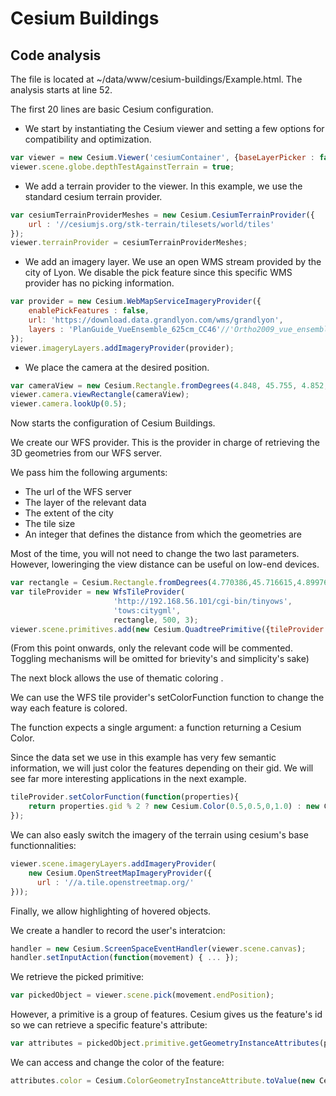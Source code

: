 Cesium Buildings
================

Code analysis
-------------

The file is located at ~/data/www/cesium-buildings/Example.html. The analysis starts at line 52.

The first 20 lines are basic Cesium configuration.

* We start by instantiating the Cesium viewer and setting a few options for compatibility and optimization.

```Javascript
var viewer = new Cesium.Viewer('cesiumContainer', {baseLayerPicker : false, scene3DOnly : true});
viewer.scene.globe.depthTestAgainstTerrain = true;
```

* We add a terrain provider to the viewer. In this example, we use the standard cesium terrain provider. 

```Javascript
var cesiumTerrainProviderMeshes = new Cesium.CesiumTerrainProvider({
    url : '//cesiumjs.org/stk-terrain/tilesets/world/tiles'
});
viewer.terrainProvider = cesiumTerrainProviderMeshes;
```

* We add an imagery layer. We use an open WMS stream provided by the city of Lyon. We disable the pick feature since this specific WMS provider has no picking information.

```Javascript
var provider = new Cesium.WebMapServiceImageryProvider({
    enablePickFeatures : false,
    url: 'https://download.data.grandlyon.com/wms/grandlyon',
    layers : 'PlanGuide_VueEnsemble_625cm_CC46'//'Ortho2009_vue_ensemble_16cm_CC46'
});
viewer.imageryLayers.addImageryProvider(provider);
```
* We place the camera at the desired position.

```Javascript
var cameraView = new Cesium.Rectangle.fromDegrees(4.848, 45.755, 4.852, 45.76);
viewer.camera.viewRectangle(cameraView);
viewer.camera.lookUp(0.5);
```

Now starts the configuration of Cesium Buildings.

We create our WFS provider. This is the provider in charge of retrieving the 3D geometries from our WFS server.

We pass him the following arguments:
* The url of the WFS server
* The layer of the relevant data
* The extent of the city
* The tile size
* An integer that defines the distance from which the geometries are 

Most of the time, you will not need to change the two last parameters. However, loweringing the view distance can be useful on low-end devices.

```Javascript
var rectangle = Cesium.Rectangle.fromDegrees(4.770386,45.716615,4.899764,45.789917);
var tileProvider = new WfsTileProvider(
                       'http://192.168.56.101/cgi-bin/tinyows',
                       'tows:citygml',
                       rectangle, 500, 3);
viewer.scene.primitives.add(new Cesium.QuadtreePrimitive({tileProvider : tileProvider}));
```

(From this point onwards, only the relevant code will be commented. Toggling mechanisms will be omitted for brievity's and simplicity's sake)

The next block allows the use of thematic coloring .

We can use the WFS tile provider's setColorFunction function to change the way each feature is colored.

The function expects a single argument: a function returning a Cesium Color.

Since the data set we use in this example has very few semantic information, we will just color the features depending on their gid. We will see far more interesting applications in the next example.

```Javascript
tileProvider.setColorFunction(function(properties){
    return properties.gid % 2 ? new Cesium.Color(0.5,0.5,0,1.0) : new Cesium.Color(0,0.5,0.5,1.0);
});
```

We can also easly switch the imagery of the terrain using cesium's base functionnalities:

```Javascript
viewer.scene.imageryLayers.addImageryProvider(
    new Cesium.OpenStreetMapImageryProvider({
      url : '//a.tile.openstreetmap.org/'
}));
```

Finally, we allow highlighting of hovered objects.

We create a handler to record the user's interatcion:

```Javascript
handler = new Cesium.ScreenSpaceEventHandler(viewer.scene.canvas);
handler.setInputAction(function(movement) { ... });
```

We retrieve the picked primitive:

```Javascript
var pickedObject = viewer.scene.pick(movement.endPosition);
```

However, a primitive is a group of features. Cesium gives us the feature's id so we can retrieve a specific feature's attribute:

```Javascript
var attributes = pickedObject.primitive.getGeometryInstanceAttributes(pickedObject.id) ;
```

We can access and change the color of the feature:

```Javascript
attributes.color = Cesium.ColorGeometryInstanceAttribute.toValue(new Cesium.Color(1., 1., 0.));
```